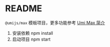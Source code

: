 # README

`@umijs/max` 模板项目，更多功能参考 [Umi Max 简介](https://next.umijs.org/zh-CN/docs/max/introduce)

1. 安装依赖 npm install
2. 启动项目 npm start
